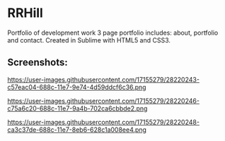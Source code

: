 # RRHill
Portfolio of development work
3 page portfolio includes: about, portfolio and contact.
Created in Sublime with HTML5 and CSS3.

## Screenshots:
https://user-images.githubusercontent.com/17155279/28220243-c57eac04-688c-11e7-9e74-4d59ddcf6c36.png

https://user-images.githubusercontent.com/17155279/28220246-c75a6c20-688c-11e7-9a4b-702ca6cbbde2.png

https://user-images.githubusercontent.com/17155279/28220248-ca3c37de-688c-11e7-8eb6-628c1a008ee4.png
